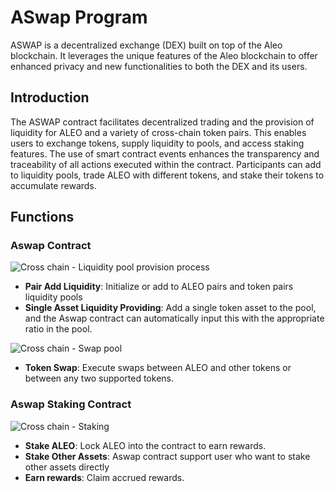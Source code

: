 # ASwap Program 

ASWAP is a decentralized exchange (DEX) built on top of the Aleo blockchain. It leverages the unique features of the Aleo blockchain to offer enhanced privacy and new functionalities to both the DEX and its users.

## Introduction

The ASWAP contract facilitates decentralized trading and the provision of liquidity for ALEO and a variety of cross-chain token pairs. This enables users to exchange tokens, supply liquidity to pools, and access staking features. The use of smart contract events enhances the transparency and traceability of all actions executed within the contract. Participants can add to liquidity pools, trade ALEO with different tokens, and stake their tokens to accumulate rewards.

## Functions


### Aswap Contract

![Cross chain - Liquidity pool provision process](https://github.com/aswap-zk/Contract/assets/58005728/37916ad1-0dc9-4973-b33d-3909b3b6fe75)
- **Pair Add Liquidity**: Initialize or add to ALEO pairs and token pairs liquidity pools
- **Single Asset Liquidity Providing**: Add a single token asset to the pool, and the Aswap contract can automatically input this with the appropriate ratio in the pool. 

![Cross chain - Swap pool](https://github.com/aswap-zk/Contract/assets/58005728/026bad35-b76e-473c-9f84-88eee432f147)
- **Token Swap**: Execute swaps between ALEO and other tokens or between any two supported tokens.



### Aswap Staking Contract
![Cross chain - Staking](https://github.com/aswap-zk/Contract/assets/58005728/8afc3ef9-4850-44df-8c7f-e9415eff4eda)
- **Stake ALEO**: Lock ALEO into the contract to earn rewards.
- **Stake Other Assets**: Aswap contract support user who want to stake other assets directly 
- **Earn rewards**: Claim accrued rewards.

